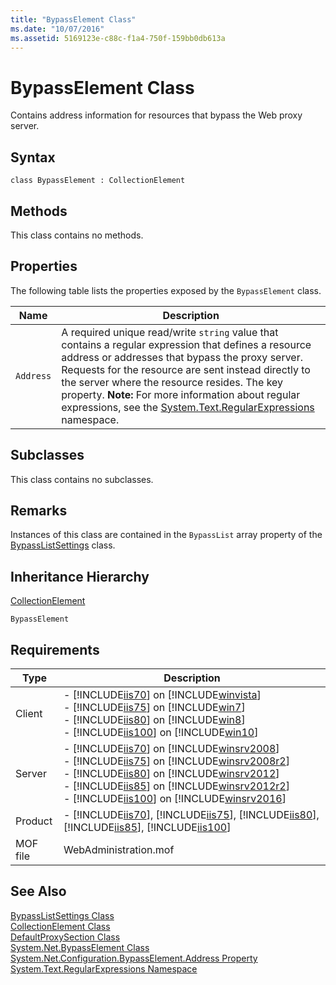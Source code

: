 ```yaml
---
title: "BypassElement Class"
ms.date: "10/07/2016"
ms.assetid: 5169123e-c88c-f1a4-750f-159bb0db613a
---
```

# BypassElement Class
Contains address information for resources that bypass the Web proxy server.  
  
## Syntax  
  
```vbs  
class BypassElement : CollectionElement  
```  
  
## Methods  
 This class contains no methods.  
  
## Properties  
 The following table lists the properties exposed by the `BypassElement` class.  
  
|Name|Description|  
|----------|-----------------|  
|`Address`|A required unique read/write `string` value that contains a regular expression that defines a resource address or addresses that bypass the proxy server. Requests for the resource are sent instead directly to the server where the resource resides. The key property. **Note:**  For more information about regular expressions, see the [System.Text.RegularExpressions](https://go.microsoft.com/fwlink/?LinkId=73545) namespace.|  
  
## Subclasses  
 This class contains no subclasses.  
  
## Remarks  
 Instances of this class are contained in the `BypassList` array property of the [BypassListSettings](../wmi-provider/bypasslistsettings-class.md) class.  
  
## Inheritance Hierarchy  
 [CollectionElement](../wmi-provider/collectionelement-class.md)  
  
 `BypassElement`  
  
## Requirements  
  
|Type|Description|  
|----------|-----------------|  
|Client|-   [!INCLUDE[iis70](../wmi-provider/includes/iis70-md.md)] on [!INCLUDE[winvista](../wmi-provider/includes/winvista-md.md)]<br />-   [!INCLUDE[iis75](../wmi-provider/includes/iis75-md.md)] on [!INCLUDE[win7](../wmi-provider/includes/win7-md.md)]<br />-   [!INCLUDE[iis80](../wmi-provider/includes/iis80-md.md)] on [!INCLUDE[win8](../wmi-provider/includes/win8-md.md)]<br />-   [!INCLUDE[iis100](../wmi-provider/includes/iis100-md.md)] on [!INCLUDE[win10](../wmi-provider/includes/win10-md.md)]|  
|Server|-   [!INCLUDE[iis70](../wmi-provider/includes/iis70-md.md)] on [!INCLUDE[winsrv2008](../wmi-provider/includes/winsrv2008-md.md)]<br />-   [!INCLUDE[iis75](../wmi-provider/includes/iis75-md.md)] on [!INCLUDE[winsrv2008r2](../wmi-provider/includes/winsrv2008r2-md.md)]<br />-   [!INCLUDE[iis80](../wmi-provider/includes/iis80-md.md)] on [!INCLUDE[winsrv2012](../wmi-provider/includes/winsrv2012-md.md)]<br />-   [!INCLUDE[iis85](../wmi-provider/includes/iis85-md.md)] on [!INCLUDE[winsrv2012r2](../wmi-provider/includes/winsrv2012r2-md.md)]<br />-   [!INCLUDE[iis100](../wmi-provider/includes/iis100-md.md)] on [!INCLUDE[winsrv2016](../wmi-provider/includes/winsrv2016-md.md)]|  
|Product|-   [!INCLUDE[iis70](../wmi-provider/includes/iis70-md.md)], [!INCLUDE[iis75](../wmi-provider/includes/iis75-md.md)], [!INCLUDE[iis80](../wmi-provider/includes/iis80-md.md)], [!INCLUDE[iis85](../wmi-provider/includes/iis85-md.md)], [!INCLUDE[iis100](../wmi-provider/includes/iis100-md.md)]|  
|MOF file|WebAdministration.mof|  
  
## See Also  
 [BypassListSettings Class](../wmi-provider/bypasslistsettings-class.md)   
 [CollectionElement Class](../wmi-provider/collectionelement-class.md)   
 [DefaultProxySection Class](../wmi-provider/defaultproxysection-class.md)   
 [System.Net.BypassElement Class](https://go.microsoft.com/fwlink/?LinkID=70908)   
 [System.Net.Configuration.BypassElement.Address Property](https://go.microsoft.com/fwlink/?LinkId=70909)   
 [System.Text.RegularExpressions Namespace](https://go.microsoft.com/fwlink/?LinkId=73545)